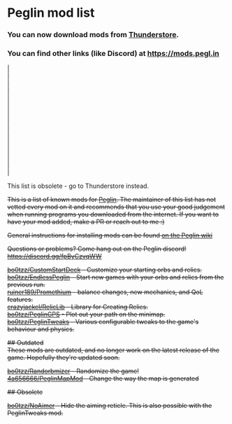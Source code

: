 # Peglin mod list

### You can now download mods from [Thunderstore](https://peglin.thunderstore.io/).
### You can find other links (like Discord) at https://mods.pegl.in
  
|  
|  
|  
|  
|  
|  
|  
|  
|  
|  
|  
|  
|  
|  
|  


This list is obsolete - go to Thunderstore instead.  

~~This is a list of known mods for [Peglin](https://pegl.in/). The maintainer of this list has not vetted every mod on it and recommends that you use your good judgement
when running programs you downloaded from the internet. If you want to have your mod added, make a PR or reach out to me :)~~

~~General instructions for installing mods can be found [on the Peglin wiki](https://peglin.fandom.com/wiki/Modding)~~

~~Questions or problems? Come hang out on the Peglin discord! https://discord.gg/fpByCzvqWW~~

~~[bo0tzz/CustomStartDeck](https://github.com/bo0tzz/CustomStartDeck) - Customize your starting orbs and relics.  
[bo0tzz/EndlessPeglin](https://github.com/bo0tzz/EndlessPeglin) - Start new games with your orbs and relics from the previous run.  
[ruiner189/Promethium](https://github.com/ruiner189/Promethium) - balance changes, new mechanics, and QoL features.  
[crazyjackel/RelicLib](https://github.com/crazyjackel/Peglin-Relic-Lib) - Library for Creating Relics.   
[bo0tzz/PeglinGPS](https://github.com/bo0tzz/PeglinGPS) - Plot out your path on the minimap.  
[bo0tzz/PeglinTweaks](https://github.com/bo0tzz/PeglinTweaks) - Various configurable tweaks to the game's behaviour and physics.~~

~~## Outdated  
These mods are outdated, and no longer work on the latest release of the game. Hopefully they're updated soon.~~
  
~~[bo0tzz/Randorbmizer](https://github.com/bo0tzz/Randorbmizer) - Randomize the game!  
[4a656666/PeglinMapMod](https://github.com/4a656666/PeglinMapMod) - Change the way the map is generated~~

~~## Obsolete~~

~~[bo0tzz/NoAimer](https://github.com/bo0tzz/NoAimer) - Hide the aiming reticle. This is also possible with the PeglinTweaks mod.~~
